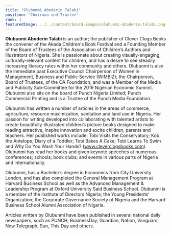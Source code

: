 ```yaml
---
title: "Olubunmi Aboderin Talabi"
position: "Chairman and Trustee"
rank: 1
featuredImage: ../../content/board-images/olubunmi-aboderin-talabi.png
---
```


**Olubunmi Aboderin Talabi** is an author; the publisher of Clever Clogs Books the convener of the Akada Children's Book Festival and a Founding Member of the Board of Trustees of the Association of Children’s Authors and Illustrators of Nigeria. She is passionate about creating visually-engaging, culturally-relevant content for children, and has a desire to see steadily increasing literacy rates within her community and others.  Olubunmi is also the immediate past Executive Council Chairperson of Women in Management, Business and Public Service (WIMBIZ); the Chairperson, Board of Trustees, of the OA Foundation; and was a Member of the Media and Publicity Sub-Committee for the 2019 Nigerian Economic Summit. Olubunmi also sits on the board of Punch Nigeria Limited; Punch Commercial Printing and is a Trustee of the Punch Media Foundation.

Olubunmi has written a number of articles in the areas of commerce, agriculture, resource maximization, sanitation and land use in Nigeria. Her passion for writing developed into collaborating with talented artists to create beautifully-illustrated children’s picture books designed to make reading attractive, inspire innovation and excite children, parents and teachers. Her published works include: Tobi Visits the Conservatory; Kob the Antelope; Diary of a Toddler; Tobi Bakes A Cake; Tobi Learns To Swim and Why Do You Wash Your Hands? (www.cleverclogsbooks.com). Olubunmi has read her books and given keynote speeches at numerous conferences; schools; book clubs; and events in various parts of Nigeria and internationally.

Olubunmi, has a Bachelor’s degree in Economics from City University London, and has also completed the General Management Program at Harvard Business School as well as the Advanced Management & Leadership Program at Oxford University Said Business School.  Olubunmi is a member of the Institute of Directors Nigeria; the Young Presidents’ Organization; the Corporate Governance Society of Nigeria and the Harvard Business School Alumni Association of Nigeria. 

Articles written by Olubunmi have been published in several national daily newspapers, such as PUNCH, BusinessDay, Guardian, Nation, Vanguard, New Telegraph, Sun, This Day and others.

